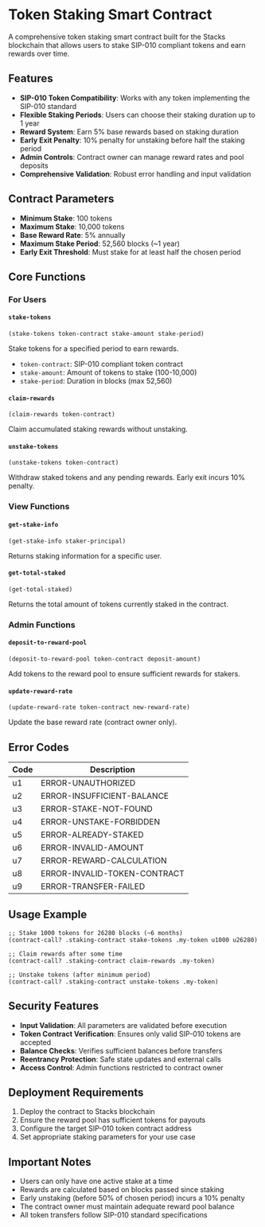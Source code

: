 # Token Staking Smart Contract

A comprehensive token staking smart contract built for the Stacks blockchain that allows users to stake SIP-010 compliant tokens and earn rewards over time.

## Features

- **SIP-010 Token Compatibility**: Works with any token implementing the SIP-010 standard
- **Flexible Staking Periods**: Users can choose their staking duration up to 1 year
- **Reward System**: Earn 5% base rewards based on staking duration
- **Early Exit Penalty**: 10% penalty for unstaking before half the staking period
- **Admin Controls**: Contract owner can manage reward rates and pool deposits
- **Comprehensive Validation**: Robust error handling and input validation

## Contract Parameters

- **Minimum Stake**: 100 tokens
- **Maximum Stake**: 10,000 tokens  
- **Base Reward Rate**: 5% annually
- **Maximum Stake Period**: 52,560 blocks (~1 year)
- **Early Exit Threshold**: Must stake for at least half the chosen period

## Core Functions

### For Users

#### `stake-tokens`
```clarity
(stake-tokens token-contract stake-amount stake-period)
```
Stake tokens for a specified period to earn rewards.
- `token-contract`: SIP-010 compliant token contract
- `stake-amount`: Amount of tokens to stake (100-10,000)
- `stake-period`: Duration in blocks (max 52,560)

#### `claim-rewards`
```clarity
(claim-rewards token-contract)
```
Claim accumulated staking rewards without unstaking.

#### `unstake-tokens`
```clarity
(unstake-tokens token-contract)
```
Withdraw staked tokens and any pending rewards. Early exit incurs 10% penalty.

### View Functions

#### `get-stake-info`
```clarity
(get-stake-info staker-principal)
```
Returns staking information for a specific user.

#### `get-total-staked`
```clarity
(get-total-staked)
```
Returns the total amount of tokens currently staked in the contract.

### Admin Functions

#### `deposit-to-reward-pool`
```clarity
(deposit-to-reward-pool token-contract deposit-amount)
```
Add tokens to the reward pool to ensure sufficient rewards for stakers.

#### `update-reward-rate`
```clarity
(update-reward-rate token-contract new-reward-rate)
```
Update the base reward rate (contract owner only).

## Error Codes

| Code | Description |
|------|-------------|
| u1 | ERROR-UNAUTHORIZED |
| u2 | ERROR-INSUFFICIENT-BALANCE |
| u3 | ERROR-STAKE-NOT-FOUND |
| u4 | ERROR-UNSTAKE-FORBIDDEN |
| u5 | ERROR-ALREADY-STAKED |
| u6 | ERROR-INVALID-AMOUNT |
| u7 | ERROR-REWARD-CALCULATION |
| u8 | ERROR-INVALID-TOKEN-CONTRACT |
| u9 | ERROR-TRANSFER-FAILED |

## Usage Example

```clarity
;; Stake 1000 tokens for 26280 blocks (~6 months)
(contract-call? .staking-contract stake-tokens .my-token u1000 u26280)

;; Claim rewards after some time
(contract-call? .staking-contract claim-rewards .my-token)

;; Unstake tokens (after minimum period)
(contract-call? .staking-contract unstake-tokens .my-token)
```

## Security Features

- **Input Validation**: All parameters are validated before execution
- **Token Contract Verification**: Ensures only valid SIP-010 tokens are accepted
- **Balance Checks**: Verifies sufficient balances before transfers
- **Reentrancy Protection**: Safe state updates and external calls
- **Access Control**: Admin functions restricted to contract owner

## Deployment Requirements

1. Deploy the contract to Stacks blockchain
2. Ensure the reward pool has sufficient tokens for payouts
3. Configure the target SIP-010 token contract address
4. Set appropriate staking parameters for your use case

## Important Notes

- Users can only have one active stake at a time
- Rewards are calculated based on blocks passed since staking
- Early unstaking (before 50% of chosen period) incurs a 10% penalty
- The contract owner must maintain adequate reward pool balance
- All token transfers follow SIP-010 standard specifications
